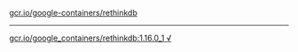 [gcr.io/google-containers/rethinkdb](https://hub.docker.com/r/anjia0532/rethinkdb/tags/) 

----
[gcr.io/google_containers/rethinkdb:1.16.0_1 √](https://hub.docker.com/r/anjia0532/rethinkdb/tags/)

